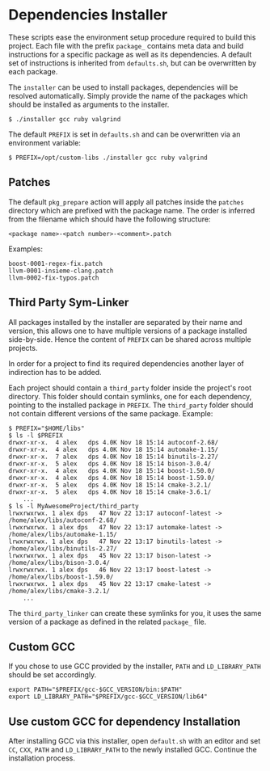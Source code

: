 # Dependencies Installer

These scripts ease the environment setup procedure required to build this
project.  Each file with the prefix `package_` contains meta data and build
instructions for a specific package as well as its dependencies. A default set
of instructions is inherited from `defaults.sh`, but can be overwritten by each
package.

The `installer` can be used to install packages, dependencies will be resolved
automatically. Simply provide the name of the packages which should be
installed as arguments to the installer.

    $ ./installer gcc ruby valgrind

The default `PREFIX` is set in `defaults.sh` and can be overwritten via an
environment variable:

    $ PREFIX=/opt/custom-libs ./installer gcc ruby valgrind

## Patches

The default `pkg_prepare` action will apply all patches inside the `patches`
directory which are prefixed with the package name. The order is inferred from
the filename which should have the following structure:

    <package name>-<patch number>-<comment>.patch

Examples:

    boost-0001-regex-fix.patch
    llvm-0001-insieme-clang.patch
    llvm-0002-fix-typos.patch

## Third Party Sym-Linker

All packages installed by the installer are separated by their name and
version, this allows one to have multiple versions of a package installed
side-by-side. Hence the content of `PREFIX` can be shared across multiple
projects.

In order for a project to find its required dependencies another layer of
indirection has to be added. 

Each project should contain a `third_party` folder inside the project's root
directory. This folder should contain symlinks, one for each dependency,
pointing to the installed package in `PREFIX`. The `third_party` folder should
not contain different versions of the same package. Example:

    $ PREFIX="$HOME/libs"
    $ ls -l $PREFIX
    drwxr-xr-x.  4 alex   dps 4.0K Nov 18 15:14 autoconf-2.68/
    drwxr-xr-x.  4 alex   dps 4.0K Nov 18 15:14 automake-1.15/
    drwxr-xr-x.  7 alex   dps 4.0K Nov 18 15:14 binutils-2.27/
    drwxr-xr-x.  5 alex   dps 4.0K Nov 18 15:14 bison-3.0.4/
    drwxr-xr-x.  4 alex   dps 4.0K Nov 18 15:14 boost-1.50.0/
    drwxr-xr-x.  4 alex   dps 4.0K Nov 18 15:14 boost-1.59.0/
    drwxr-xr-x.  5 alex   dps 4.0K Nov 18 15:14 cmake-3.2.1/
    drwxr-xr-x.  5 alex   dps 4.0K Nov 18 15:14 cmake-3.6.1/
        ...
    $ ls -l MyAwesomeProject/third_party
    lrwxrwxrwx. 1 alex dps   47 Nov 22 13:17 autoconf-latest -> /home/alex/libs/autoconf-2.68/
    lrwxrwxrwx. 1 alex dps   47 Nov 22 13:17 automake-latest -> /home/alex/libs/automake-1.15/
    lrwxrwxrwx. 1 alex dps   47 Nov 22 13:17 binutils-latest -> /home/alex/libs/binutils-2.27/
    lrwxrwxrwx. 1 alex dps   45 Nov 22 13:17 bison-latest -> /home/alex/libs/bison-3.0.4/
    lrwxrwxrwx. 1 alex dps   46 Nov 22 13:17 boost-latest -> /home/alex/libs/boost-1.59.0/
    lrwxrwxrwx. 1 alex dps   45 Nov 22 13:17 cmake-latest -> /home/alex/libs/cmake-3.2.1/
        ...

The `third_party_linker` can create these symlinks for you, it uses the same
version of a package as defined in the related `package_` file.

## Custom GCC

If you chose to use GCC provided by the installer, `PATH` and `LD_LIBRARY_PATH`
should be set accordingly.

    export PATH="$PREFIX/gcc-$GCC_VERSION/bin:$PATH"
    export LD_LIBRARY_PATH="$PREFIX/gcc-$GCC_VERSION/lib64"

## Use custom GCC for dependency Installation

After installing GCC via this installer, open `default.sh` with an editor and
set `CC`, `CXX`, `PATH` and `LD_LIBRARY_PATH` to the newly installed GCC.
Continue the installation process.
